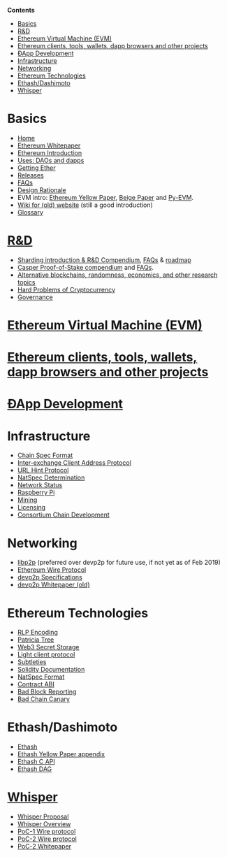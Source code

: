 <!-- START doctoc generated TOC please keep comment here to allow auto update -->
<!-- DON'T EDIT THIS SECTION, INSTEAD RE-RUN doctoc TO UPDATE -->
**Contents**

- [Basics](#basics)
- [R&D](#rd)
- [Ethereum Virtual Machine (EVM)](#ethereum-virtual-machine-evm)
- [Ethereum clients, tools, wallets, dapp browsers and other projects](#ethereum-clients-tools-wallets-dapp-browsers-and-other-projects)
- [ÐApp Development](#%C3%B0app-development)
- [Infrastructure](#infrastructure)
- [Networking](#networking)
- [Ethereum Technologies](#ethereum-technologies)
- [Ethash/Dashimoto](#ethashdashimoto)
- [Whisper](#whisper)

<!-- END doctoc generated TOC please keep comment here to allow auto update -->

# Basics

- [Home](https://github.com/ethereum/wiki/wiki/)
- [Ethereum Whitepaper](https://github.com/ethereum/wiki/wiki/White-Paper)
- [Ethereum Introduction](https://github.com/ethereum/wiki/wiki/Ethereum-introduction)
- [Uses: DAOs and dapps](https://github.com/ethereum/wiki/wiki/Decentralized-apps-(dapps))
- [Getting Ether](https://github.com/ethereum/wiki/wiki/Getting-Ether)
- [Releases](https://github.com/ethereum/wiki/wiki/Releases)
- [FAQs](https://github.com/ethereum/wiki/wiki/FAQs)
- [Design Rationale](https://github.com/ethereum/wiki/wiki/Design-Rationale)
- EVM intro: [Ethereum Yellow Paper](https://ethereum.github.io/yellowpaper/paper.pdf), [Beige Paper](https://github.com/chronaeon/beigepaper) and [Py-EVM](https://github.com/ethereum/py-evm).
- [Wiki for (old) website](https://github.com/ethereum/ethereum.org/wiki) (still a good introduction)
- [Glossary](https://github.com/ethereum/wiki/wiki/Glossary)

# [R&D](https://github.com/ethereum/wiki/wiki/R&D)

- [Sharding introduction & R&D Compendium](https://github.com/ethereum/wiki/wiki/Sharding-introduction-R&D-compendium), [FAQs](https://github.com/ethereum/wiki/wiki/Sharding-FAQs) & [roadmap](https://github.com/ethereum/wiki/wiki/Sharding-roadmap)
- [Casper Proof-of-Stake compendium](https://github.com/ethereum/wiki/wiki/Casper-Proof-of-Stake-compendium) and [FAQs](https://github.com/ethereum/wiki/wiki/Proof-of-Stake-FAQs).
- [Alternative blockchains, randomness, economics, and other research topics](https://github.com/ethereum/wiki/wiki/Alternative-blockchains,-randomness,-economics,-and-other-research-topics)
- [Hard Problems of Cryptocurrency](https://github.com/ethereum/wiki/wiki/Problems)
- [Governance](https://github.com/ethereum/wiki/wiki/Governance-compendium)

# [Ethereum Virtual Machine (EVM)](https://github.com/ethereum/wiki/wiki/Ethereum-Virtual-Machine-(EVM)-Awesome-List)

# [Ethereum clients, tools, wallets, dapp browsers and other projects](https://github.com/ethereum/wiki/wiki/Clients,-tools,-dapp-browsers,-wallets-and-other-projects)

# [ÐApp Development](https://github.com/ethereum/wiki/wiki/%C3%90App-Development)

# Infrastructure
- [Chain Spec Format](https://github.com/ethereum/wiki/wiki/Ethereum-Chain-Spec-Format)
- [Inter-exchange Client Address Protocol](https://github.com/ethereum/wiki/wiki/ICAP:-Inter-exchange-Client-Address-Protocol)
- [URL Hint Protocol](https://github.com/ethereum/wiki/wiki/URL-Hint-Protocol)
- [NatSpec Determination](https://github.com/ethereum/wiki/wiki/NatSpec-Determination)
- [Network Status](https://github.com/ethereum/wiki/wiki/Network-Status)
- [Raspberry Pi](https://github.com/ethereum/wiki/wiki/Raspberry-Pi-instructions)
- [Mining](https://github.com/ethereum/wiki/wiki/Mining)
- [Licensing](https://github.com/ethereum/wiki/wiki/Licensing)
- [Consortium Chain Development](https://github.com/ethereum/wiki/wiki/Consortium-Chain-Development)

# Networking

- [libp2p](https://libp2p.io/) (preferred over devp2p for future use, if not yet as of Feb 2019)
- [Ethereum Wire Protocol](https://github.com/ethereum/wiki/wiki/Ethereum-Wire-Protocol)
- [devp2p Specifications](https://github.com/ethereum/devp2p)
- [devp2p Whitepaper (old)](https://github.com/ethereum/wiki/wiki/libp2p-Whitepaper)

# Ethereum Technologies
- [RLP Encoding](https://github.com/ethereum/wiki/wiki/RLP)
- [Patricia Tree](https://github.com/ethereum/wiki/wiki/Patricia-Tree)
- [Web3 Secret Storage](https://github.com/ethereum/wiki/wiki/Web3-Secret-Storage-Definition)
- [Light client protocol](https://github.com/ethereum/wiki/wiki/Light-client-protocol)
- [Subtleties](https://github.com/ethereum/wiki/wiki/Subtleties)
- [Solidity Documentation](https://solidity.readthedocs.io/en/latest/)
- [NatSpec Format](https://github.com/ethereum/wiki/wiki/Ethereum-Natural-Specification-Format)
- [Contract ABI](https://github.com/ethereum/wiki/wiki/Ethereum-Contract-ABI)
- [Bad Block Reporting](http://github.com/ethereum/wiki/wiki/Bad-Block-Reporting)
- [Bad Chain Canary](http://github.com/ethereum/wiki/wiki/Bad-Chain-Canary)

# Ethash/Dashimoto
- [Ethash](https://github.com/ethereum/wiki/wiki/Ethash)
- [Ethash Yellow Paper appendix](https://ethereum.github.io/yellowpaper/paper.pdf#appendix.J)
- [Ethash C API](https://github.com/ethereum/wiki/wiki/Ethash-C-API)
- [Ethash DAG](https://github.com/ethereum/wiki/wiki/Ethash-DAG)

# [Whisper](https://github.com/ethereum/wiki/wiki/Whisper-pages)
- [Whisper Proposal](https://github.com/ethereum/wiki/wiki/Whisper)
- [Whisper Overview](https://github.com/ethereum/wiki/wiki/Whisper-Overview)
- [PoC-1 Wire protocol](https://github.com/ethereum/wiki/wiki/Whisper-Wire-Protocol)
- [PoC-2 Wire protocol](https://github.com/ethereum/wiki/wiki/Whisper-PoC-2-Wire-Protocol)
- [PoC-2 Whitepaper](https://github.com/ethereum/wiki/wiki/Whisper-PoC-2-Protocol-Spec)

